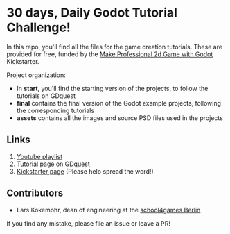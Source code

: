 # 30 days, Daily Godot Tutorial Challenge!

In this repo, you'll find all the files for the game creation tutorials. These are provided for free, funded by the [Make Professional 2d Game with Godot](https://www.kickstarter.com/projects/gdquest/make-professional-2d-games-godot-engine-online-cou) Kickstarter.

Project organization:

- In **start**, you'll find the starting version of the projects, to follow the tutorials on GDquest
- **final** contains the final version of the Godot example projects, following the corresponding tutorials
- **assets** contains all the images and source PSD files used in the projects

## Links

1. [Youtube playlist](https://www.youtube.com/playlist?list=PLhqJJNjsQ7KEr_YlibZ3SBuzfw9xwGduK)
2. [Tutorial page](http://gdquest.com/tutorial/game-design/godot/30-days-free-game-creation-tutorial/) on GDquest
3. [Kickstarter page](https://www.kickstarter.com/projects/gdquest/make-professional-2d-games-godot-engine-online-cou) (Please help spread the word!)

## Contributors

- Lars Kokemohr, dean of engineering at the [school4games Berlin](http://school4games.net/)

If you find any mistake, please file an issue or leave a PR!